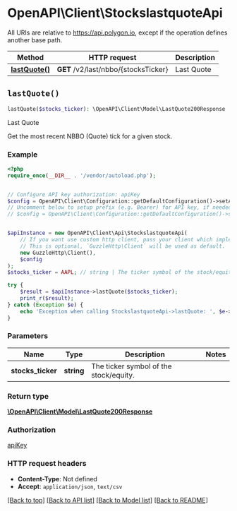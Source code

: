 # OpenAPI\Client\StockslastquoteApi

All URIs are relative to https://api.polygon.io, except if the operation defines another base path.

| Method | HTTP request | Description |
| ------------- | ------------- | ------------- |
| [**lastQuote()**](StockslastquoteApi.md#lastQuote) | **GET** /v2/last/nbbo/{stocksTicker} | Last Quote |


## `lastQuote()`

```php
lastQuote($stocks_ticker): \OpenAPI\Client\Model\LastQuote200Response
```

Last Quote

Get the most recent NBBO (Quote) tick for a given stock.

### Example

```php
<?php
require_once(__DIR__ . '/vendor/autoload.php');


// Configure API key authorization: apiKey
$config = OpenAPI\Client\Configuration::getDefaultConfiguration()->setApiKey('apiKey', 'YOUR_API_KEY');
// Uncomment below to setup prefix (e.g. Bearer) for API key, if needed
// $config = OpenAPI\Client\Configuration::getDefaultConfiguration()->setApiKeyPrefix('apiKey', 'Bearer');


$apiInstance = new OpenAPI\Client\Api\StockslastquoteApi(
    // If you want use custom http client, pass your client which implements `GuzzleHttp\ClientInterface`.
    // This is optional, `GuzzleHttp\Client` will be used as default.
    new GuzzleHttp\Client(),
    $config
);
$stocks_ticker = AAPL; // string | The ticker symbol of the stock/equity.

try {
    $result = $apiInstance->lastQuote($stocks_ticker);
    print_r($result);
} catch (Exception $e) {
    echo 'Exception when calling StockslastquoteApi->lastQuote: ', $e->getMessage(), PHP_EOL;
}
```

### Parameters

| Name | Type | Description  | Notes |
| ------------- | ------------- | ------------- | ------------- |
| **stocks_ticker** | **string**| The ticker symbol of the stock/equity. | |

### Return type

[**\OpenAPI\Client\Model\LastQuote200Response**](../Model/LastQuote200Response.md)

### Authorization

[apiKey](../../README.md#apiKey)

### HTTP request headers

- **Content-Type**: Not defined
- **Accept**: `application/json`, `text/csv`

[[Back to top]](#) [[Back to API list]](../../README.md#endpoints)
[[Back to Model list]](../../README.md#models)
[[Back to README]](../../README.md)
